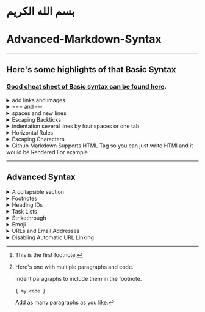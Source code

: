 # بسم الله الكريم
# Advanced-Markdown-Syntax


----------
## Here's some highlights of that Basic Syntax

### [Good cheat sheet of Basic syntax can be found here](https://www.markdownguide.org/basic-syntax/#overview).


<details>
  <summary>add links and images</summary>
  
Link|img
---|----
`[title](https://www.example.com)`|`![alt text](image.jpg)`


----
</details>




<details>
  <summary>=== and ---</summary> 
 === is the same as # for header one, and --- is the same as ## header 2
for example <img src="./img/1.png">

-----
</details>


<details>
  <summary> spaces and new lines</summary> 

<details>
  <summary>&nbsp;&nbsp;&nbsp; Spaces</summary> 
<table>
<tr><th>Markdown</th><th>HTML</th></tr>
<tr><td>just use the Space Bar</td><td> Use the non breaking space entity <strong>&amp;nbsp;</strong></td></tr>
</table>

--------
</details>


<details>
<summary>&nbsp;&nbsp;&nbsp; New Lines</summary> 
<table>
<tr><th>Markdown</th><th>HTML</th></tr>
<tr><td>you can end a line by adding two or more spaces at the end</td><td> Use the breaking line tag<strong>&lt;br></strong></td></tr>
</table>

Markdown treats multiple blank lines as one blank line, you could &lt;pre> tag to contain blank lines. As markdown inside pre block is not parsed. I would prefer not to do this, instead add as many &lt;br>'s as needed.

--------
</details>


<details>
<summary>&nbsp;&nbsp;&nbsp; New Lines in a Table</summary> 
<strong>This is not Possible, What you can do instead is this</strong> <pre>
<Code>
| Status | Response  |
| ------ | --------- |
| 200    | `json`                          |
|        | `   {`                          |
|        | ` "id": 10,`                    |
|        | ` "username": "alanpartridge",` |
|        | ` more code...`                 |
|        | `}`                             |
| 400    |                                 |

</Code>
</pre>

### <strong>or use HTML just like this</strong>


```
<code>
<pre>
<table>
<tr><th>Status</th><th>Response</th></tr>

<tr><td><pre><br/><br/><br/>200<br/><br/><br/><br/><br/>400<br/></pre>
</td>
<td>
<pre>
json
  {
    "id": 10,
    "username": "alanpartridge",
    "email": "alan@alan.com",
    "password_hash": "$2a$10$uhUIUmVWVnrBWx9rrDWhS.CPCWCZsyqqa8./whhfzBZydX7yvahHS",
    "password_salt": "$2a$10$uhUIUmVWVnrBWx9rrDWhS.",
    "created_at": "2015-02-14T20:45:26.433Z",
    "updated_at": "2015-02-14T20:45:26.540Z"
}
</pre>
</td>
</tr>
</table>
```


### if you just put it in the code it will appear like:


<table>
<tr><th>Status</th><th>Response</th></tr>
<tr><td><pre><br/><br/><br/>200<br/><br/><br/><br/><br/>400<br/></pre>
</td>
<td>
<pre>
json
  {
    "id": 10,
    "username": "alanpartridge",
    "email": "alan@alan.com",
    "password_hash": "$2a$10$uhUIUmVWVnrBWx9rrDWhS.CPCWCZsyqqa8./whhfzBZydX7yvahHS",
    "password_salt": "$2a$10$uhUIUmVWVnrBWx9rrDWhS.",
    "created_at": "2015-02-14T20:45:26.433Z",
    "updated_at": "2015-02-14T20:45:26.540Z"
}
</pre>
</td>
</tr>
</table>


### or maybe use something like this
```
Status | Response
:----- | :-------
200    | <code>json {"id": 10,"username": "created_at": "2015-02-14T20:45:26.433Z" }</code>
400    | <code>json {"id": 10,"username": "alanpartridge", "email": "alan@alan.com": "2015-02-14T20:45:26.433Z"}</code>
```

### which will be rendered as 

Status | Response
:----- | :-------
200    | <code>json {"id": 10,"username": "created_at": "2015-02-14T20:45:26.433Z" }</code>
400    | <code>json {"id": 10,"username": "alanpartridge", "email": "alan@alan.com": "2015-02-14T20:45:26.433Z"}</code>

-----------
</details>


<details>
  <summary>&nbsp;&nbsp;&nbsp;you may need the &lt;pre> Tag</summary>
Text in a &lt;pre> Tag preserves both spaces and line breaks.

Markdown treats multiple blank lines as one blank line, you could &lt;pre> tag to contain blank lines. As markdown inside pre block is not parsed. I would prefer not to do this, instead add as many &lt;br>'s as needed.

-------------
</details>

----------
</details>


<details>
  <summary>Escaping Backticks</summary>
  you can use the html entity &grave&semi;   
  or alternativlly you can do this
  
![](/img/2.png)

---------
</details>


<details>
  <summary>indentation several lines by four spaces or one tab</summary>
  This creates a code blocks and it's the same as using &grave;&grave;&grave; code&grave;&grave;&grave;

----
</details>


<details>
  <summary>Horizontal Rules</summary> 

![](/img/3.png)

-------
</details>


<details>
  <summary>Escaping Characters</summary>  
 To display a literal character that would otherwise be used to format text in a Markdown document, add a backslash (\) in front of the character.

 <table class="table table-bordered">
  <thead class="thead-light">
    <tr>
      <th>Character</th>
      <th>Name</th>
    </tr>
  </thead>
  <tbody>
    <tr>
      <td>\</td>
      <td>backslash</td>
    </tr>
    <tr>
      <td>`</td>
      <td>backtick </td>
    </tr>
    <tr>
      <td>*</td>
      <td>asterisk</td>
    </tr>
    <tr>
      <td>_</td>
      <td>underscore</td>
    </tr>
    <tr>
      <td>{ }</td>
      <td>curly braces</td>
    </tr>
    <tr>
      <td>[ ]</td>
      <td>brackets</td>
    </tr>
    <tr>
      <td>&lt; &gt;</td>
      <td>angle brackets</td>
    </tr>
    <tr>
      <td>( )</td>
      <td>parentheses</td>
    </tr>
    <tr>
      <td>#</td>
      <td>pound sign</td>
    </tr>
    <tr>
      <td>+</td>
      <td>plus sign</td>
    </tr>
    <tr>
      <td>-</td>
      <td>minus sign (hyphen)</td>
    </tr>
    <tr>
      <td>.</td>
      <td>dot</td>
    </tr>
    <tr>
      <td>!</td>
      <td>exclamation mark</td>
    </tr>
    <tr>
      <td>|</td>
      <td>pipe</td>
    </tr>
  </tbody>
</table>

-----
 </details>



<details>
<summary>Github Markdown Supports HTML Tag so you can just write HTMl and it would be Rendered
For example : </summary>  

Consider the Following Code
```
<code>
<pre>
<table>
<tr><th>Status</th><th>Response</th></tr>

<tr><td><pre><br/><br/><br/>200<br/><br/><br/><br/><br/>400<br/></pre>
</td>
<td>
<pre>
json
  {
    "id": 10,
    "username": "alanpartridge",
    "email": "alan@alan.com",
    "password_hash": "$2a$10$uhUIUmVWVnrBWx9rrDWhS.CPCWCZsyqqa8./whhfzBZydX7yvahHS",
    "password_salt": "$2a$10$uhUIUmVWVnrBWx9rrDWhS.",
    "created_at": "2015-02-14T20:45:26.433Z",
    "updated_at": "2015-02-14T20:45:26.540Z"
}
</pre>
</td>
</tr>
</table>
```


### if you just put it in the code it will appear like:


<table>
<tr><th>Status</th><th>Response</th></tr>
<tr><td><pre><br/><br/><br/>200<br/><br/><br/><br/><br/>400<br/></pre>
</td>
<td>
<pre>
json
  {
    "id": 10,
    "username": "alanpartridge",
    "email": "alan@alan.com",
    "password_hash": "$2a$10$uhUIUmVWVnrBWx9rrDWhS.CPCWCZsyqqa8./whhfzBZydX7yvahHS",
    "password_salt": "$2a$10$uhUIUmVWVnrBWx9rrDWhS.",
    "created_at": "2015-02-14T20:45:26.433Z",
    "updated_at": "2015-02-14T20:45:26.540Z"
}
</pre>
</td>
</tr>
</table>

### if you want to write an html code and disable it put it inside &grave;&grave;&grave; code &grave;&grave;&grave;

------
</details>

---------
## Advanced Syntax


<details>
  <summary>A collapsible section</summary>
  
<details>
  <summary>click me!</summary>
  
  ## Heading
  1. A numbered
  2. list
     * With some
     * Sub bullets
----
</details>

### How is it made?
```
<details>
  <summary>A collapsible section</summary>
  
  ## Heading
  1. A numbered
  2. list
     * With some
     * Sub bullets

----
</details>
```
### For already open
<details open>
<summary>Already open</summary>
<p>...</p>
</details> 

```
<details open>
<summary>Already open</summary>
<p>...</p>
</details> 
```
----------
</details>








<details>
  <summary>Footnotes</summary>

  ### GitHub Flavored Markdown doesn't support footnotes
  
```
Here's a simple footnote,[^1] and here's a longer one.[^bignote]

[^1]: This is the first footnote.

[^bignote]: Here's one with multiple paragraphs and code.

    Indent paragraphs to include them in the footnote.

    `{ my code }`

    Add as many paragraphs as you like.
```


Here's a simple footnote,[^1] and here's a longer one.[^bignote]

[^1]: This is the first footnote.

[^bignote]: Here's one with multiple paragraphs and code.

    Indent paragraphs to include them in the footnote.

    `{ my code }`

    Add as many paragraphs as you like.


------
</details>








<details>
  <summary>Heading IDs</summary>

### My Great Heading
In mark down you can write this

```
 ### My Great Heading 
```

and in HTML you can write this 

```html
<h3 id="custom-id">My Great Heading</h3>
```
For exmaple

|MarkDown|HTML|Rendered Output|
|--------|----|---------------|
` [see this section](#My-Great-Heading)` | <a href="custom-id">see this section</a> | [see this section](#My-Great-Heading)

>The IDs are generated from the content of the header according to the following rules:
>All text is converted to lowercase.
> * All non-word text (e.g., punctuation, HTML) is removed.
> * All spaces are converted to hyphens(-).
> * Two or more hyphens in a row are converted to one.
> * If a header with the same ID has already been generated, a unique incrementing number is appended, starting at 1.

----
</details>




<details>
  <summary>Task Lists</summary>
  
```- [x] Write the press release
- [ ] Update the website
- [ ] Contact the media
```
- [x] Write the press release
- [ ] Update the website
- [ ] Contact the media

----
</details>




<details>
  <summary>Strikethrough</summary>
  
`~~The world is flat.~~ We now know that the world is round.`
~~The world is flat.~~ We now know that the world is round.

----
</details>








<details>
  <summary>Emoji</summary>
copy and paste the emoji into your Markdown-formatted text, or type emoji shortcode

> Tip: If you're using a static site generator, make sure you encode HTML pages as UTF-8.

### Using Emoji Shortcodes
`That is so funny! :joy:`
That is so funny! :joy:

>Note: You can use [this list of emoji shortcodes](https://gist.github.com/rxaviers/7360908), but keep in mind that emoji shortcodes vary from application to application. Refer to your Markdown application's documentation for more information.

----
</details>





<details>
  <summary>URLs and Email Addresses</summary>
To quickly turn a URL or email address into a link, enclose it in angle brackets.

```
<https://www.markdownguide.org>
<fake@example.com>
```
<https://www.markdownguide.org>
<fake@example.com>

----
</details>






<details>
  <summary>Disabling Automatic URL Linking</summary>
  
  Many Markdown processors automatically turn URLs into links. so you don't need to put them in \< \> but if you want them to appear as plain texts and not links you can disable that by putting backticks (`) around the url

```
`http://www.example.com`
```
http://www.example.com


----
</details>